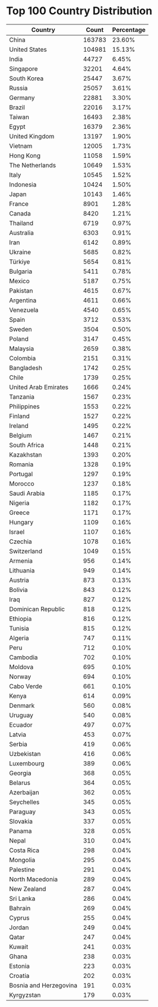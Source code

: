 # Top 100 Country Distribution
| Country | Count | Percentage |
|----|----|----|
| China | 163783 | 23.60% |
| United States | 104981 | 15.13% |
| India | 44727 | 6.45% |
| Singapore | 32201 | 4.64% |
| South Korea | 25447 | 3.67% |
| Russia | 25057 | 3.61% |
| Germany | 22881 | 3.30% |
| Brazil | 22016 | 3.17% |
| Taiwan | 16493 | 2.38% |
| Egypt | 16379 | 2.36% |
| United Kingdom | 13197 | 1.90% |
| Vietnam | 12005 | 1.73% |
| Hong Kong | 11058 | 1.59% |
| The Netherlands | 10649 | 1.53% |
| Italy | 10545 | 1.52% |
| Indonesia | 10424 | 1.50% |
| Japan | 10143 | 1.46% |
| France | 8901 | 1.28% |
| Canada | 8420 | 1.21% |
| Thailand | 6719 | 0.97% |
| Australia | 6303 | 0.91% |
| Iran | 6142 | 0.89% |
| Ukraine | 5685 | 0.82% |
| Türkiye | 5654 | 0.81% |
| Bulgaria | 5411 | 0.78% |
| Mexico | 5187 | 0.75% |
| Pakistan | 4615 | 0.67% |
| Argentina | 4611 | 0.66% |
| Venezuela | 4540 | 0.65% |
| Spain | 3712 | 0.53% |
| Sweden | 3504 | 0.50% |
| Poland | 3147 | 0.45% |
| Malaysia | 2659 | 0.38% |
| Colombia | 2151 | 0.31% |
| Bangladesh | 1742 | 0.25% |
| Chile | 1739 | 0.25% |
| United Arab Emirates | 1666 | 0.24% |
| Tanzania | 1567 | 0.23% |
| Philippines | 1553 | 0.22% |
| Finland | 1527 | 0.22% |
| Ireland | 1495 | 0.22% |
| Belgium | 1467 | 0.21% |
| South Africa | 1448 | 0.21% |
| Kazakhstan | 1393 | 0.20% |
| Romania | 1328 | 0.19% |
| Portugal | 1297 | 0.19% |
| Morocco | 1237 | 0.18% |
| Saudi Arabia | 1185 | 0.17% |
| Nigeria | 1182 | 0.17% |
| Greece | 1171 | 0.17% |
| Hungary | 1109 | 0.16% |
| Israel | 1107 | 0.16% |
| Czechia | 1078 | 0.16% |
| Switzerland | 1049 | 0.15% |
| Armenia | 956 | 0.14% |
| Lithuania | 949 | 0.14% |
| Austria | 873 | 0.13% |
| Bolivia | 843 | 0.12% |
| Iraq | 827 | 0.12% |
| Dominican Republic | 818 | 0.12% |
| Ethiopia | 816 | 0.12% |
| Tunisia | 815 | 0.12% |
| Algeria | 747 | 0.11% |
| Peru | 712 | 0.10% |
| Cambodia | 702 | 0.10% |
| Moldova | 695 | 0.10% |
| Norway | 694 | 0.10% |
| Cabo Verde | 661 | 0.10% |
| Kenya | 614 | 0.09% |
| Denmark | 560 | 0.08% |
| Uruguay | 540 | 0.08% |
| Ecuador | 497 | 0.07% |
| Latvia | 453 | 0.07% |
| Serbia | 419 | 0.06% |
| Uzbekistan | 416 | 0.06% |
| Luxembourg | 389 | 0.06% |
| Georgia | 368 | 0.05% |
| Belarus | 364 | 0.05% |
| Azerbaijan | 362 | 0.05% |
| Seychelles | 345 | 0.05% |
| Paraguay | 343 | 0.05% |
| Slovakia | 337 | 0.05% |
| Panama | 328 | 0.05% |
| Nepal | 310 | 0.04% |
| Costa Rica | 298 | 0.04% |
| Mongolia | 295 | 0.04% |
| Palestine | 291 | 0.04% |
| North Macedonia | 289 | 0.04% |
| New Zealand | 287 | 0.04% |
| Sri Lanka | 286 | 0.04% |
| Bahrain | 269 | 0.04% |
| Cyprus | 255 | 0.04% |
| Jordan | 249 | 0.04% |
| Qatar | 247 | 0.04% |
| Kuwait | 241 | 0.03% |
| Ghana | 238 | 0.03% |
| Estonia | 223 | 0.03% |
| Croatia | 202 | 0.03% |
| Bosnia and Herzegovina | 191 | 0.03% |
| Kyrgyzstan | 179 | 0.03% |

